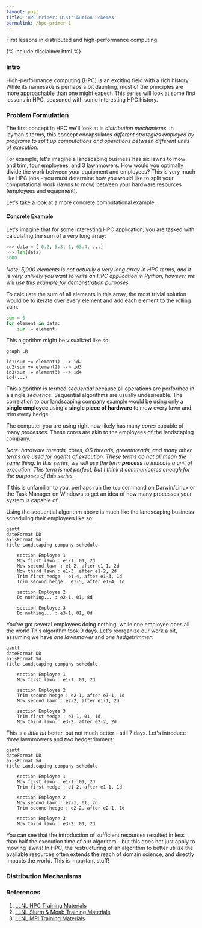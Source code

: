```yaml
---
layout: post
title: 'HPC Primer: Distribution Schemes'
permalink: /hpc-primer-1
---
```


First lessons in distributed and high-performance computing.

{% include disclaimer.html %}

### Intro

High-performance computing (HPC) is an exciting field with a rich history.
While its namesake is perhaps a bit daunting, most of the principles are more approachable than one might expect.
This series will look at some first lessons in HPC, seasoned with some interesting HPC history.

### Problem Formulation

The first concept in HPC we'll look at is *distribution mechanisms*.
In layman's terms, this concept encapsulates *different strategies employed by
programs to split up computations and operations between different units of execution*.

For example, let's imagine a landscaping business has six lawns to mow and trim, four employees, and 3 lawnmowers.
How would you optimally divide the work between your equipment and employees?
This is very much like HPC jobs - you must determine how you would like to split
your computational work (lawns to mow) between your hardware resources (employees and equipment).

Let's take a look at a more concrete computational example.

#### Concrete Example

Let's imagine that for some interesting HPC application, you are tasked with
calculating the sum of a very long array:

```python
>>> data = [ 0.2, 5.3, 1, 65.4, ...]
>>> len(data)
5000
```

*Note: 5,000 elements is not actually a very long array in HPC terms, and it is
very unlikely you want to write an HPC application in Python, however we will
use this example for demonstration purposes.*

To calculate the sum of all elements in this array, the most trivial solution
would be to iterate over every element and add each element to the rolling sum.

```python
sum = 0
for element in data:
    sum += element
```

This algorithm might be visualized like so:

```mermaid!
graph LR

id1(sum += element1) --> id2
id2(sum += element2) --> id3
id3(sum += element3) --> id4
id4(...)
```

This algorithm is termed *sequential* because all operations are performed in a
single *sequence*.
Sequential algorithms are usually undesireable.
The correlation to our landscaping company example would be using only a **single
employee** using a **single piece of hardware** to mow every lawn and trim every hedge.

The computer you are using right now likely has many *cores* capable of many *processes*.
These cores are akin to the employees of the landscaping company.

*Note: hardware threads, cores, OS threads, greenthreads, and many other terms
are used for agents of execution. These terms do not all mean the same thing.
In this series, we will use the term **process** to indicate a unit of execution.
This term is not perfect, but I think it communicates enough for the purposes of
this series.*

If this is unfamiliar to you, perhaps run the `top` command on Darwin/Linux or
the Task Manager on Windows to get an idea of how many processes your system is
capable of.

Using the sequential algorithm above is much like the landscaping business
scheduling their employees like so:

```mermaid!
gantt
dateFormat DD
axisFormat %d
title Landscaping company schedule

    section Employee 1
    Mow first lawn : e1-1, 01, 2d
    Mow second lawn : e1-2, after e1-1, 2d
    Mow third lawn : e1-3, after e1-2, 2d
    Trim first hedge : e1-4, after e1-3, 1d
    Trim second hedge : e1-5, after e1-4, 1d

    section Employee 2
    Do nothing... : e2-1, 01, 8d

    section Employee 3
    Do nothing... : e3-1, 01, 8d
```

You've got several employees doing nothing, while one employee does all
the work!
This algorithm took 9 days.
Let's reorganize our work a bit, assuming we have *one lawnmower* and *one
hedgetrimmer*:

```mermaid!
gantt
dateFormat DD
axisFormat %d
title Landscaping company schedule

    section Employee 1
    Mow first lawn : e1-1, 01, 2d

    section Employee 2
    Trim second hedge : e2-1, after e3-1, 1d
    Mow second lawn : e2-2, after e1-1, 2d

    section Employee 3
    Trim first hedge : e3-1, 01, 1d
    Mow third lawn : e3-2, after e2-2, 2d
```

This is a *little bit* better, but not much better - still 7 days.
Let's introduce *three* lawnmowers and *two* hedgetrimmers:

```mermaid!
gantt
dateFormat DD
axisFormat %d
title Landscaping company schedule

    section Employee 1
    Mow first lawn : e1-1, 01, 2d
    Trim first hedge : e1-2, after e1-1, 1d

    section Employee 2
    Mow second lawn : e2-1, 01, 2d
    Trim second hedge : e2-2, after e2-1, 1d

    section Employee 3
    Mow third lawn : e3-2, 01, 2d
```

You can see that the introduction of sufficient resources resulted in less than
half the execution time of our algorithm - but this does not just apply to
mowing lawns!
In HPC, the restructuring of an algorithm to better utilize the available resources
often extends the reach of domain science, and directly impacts the world.
This is important stuff!

### Distribution Mechanisms

### References

1. [LLNL HPC Training Materials](https://hpc.llnl.gov/training/tutorials/introduction-parallel-computing-tutorial)
1. [LLNL Slurm & Moab Training Materials](https://computing.llnl.gov/tutorials/moab/)
1. [LLNL MPI Training Materials](https://computing.llnl.gov/tutorials/mpi/)
